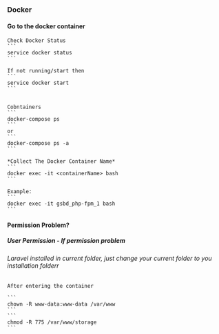 ### Docker
#### Go to the docker container

    Check Docker Status
    ```
    service docker status
    ```

    If not running/start then
    ```
    service docker start
    ```


    Cobntainers
    ```
    docker-compose ps
    ```
    or
    ```
    docker-compose ps -a
    ```

    *Collect The Docker Container Name*
    ```
    docker exec -it <containerName> bash
    ```

    Example:
    ```
    docker exec -it gsbd_php-fpm_1 bash
    ```

#### Permission Problem?
##### User Permission - If permission problem
###### Laravel installed in current folder, just change your current folder to you installation folderr

    After entering the container

    ```
    chown -R www-data:www-data /var/www
    ```
    ```
    chmod -R 775 /var/www/storage
    ```